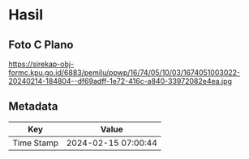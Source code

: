 # Hasil

## Foto C Plano

https://sirekap-obj-formc.kpu.go.id/6883/pemilu/ppwp/16/74/05/10/03/1674051003022-20240214-184804--df69adff-1e72-416c-a840-33972082e4ea.jpg


## Metadata

| Key        | Value               |
| ---------- | ------------------- |
| Time Stamp | 2024-02-15 07:00:44 |




